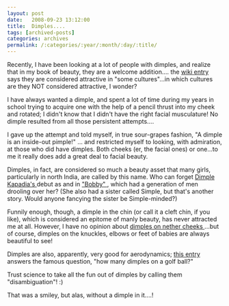 ```yaml
---
layout: post
date:	2008-09-23 13:12:00
title:  Dimples....
tags: [archived-posts]
categories: archives
permalink: /:categories/:year/:month/:day/:title/
---
```

Recently, I have been looking at a lot of people with dimples, and realize that in my book of beauty, they are a welcome addition.... the <a href="http://en.wikipedia.org/wiki/Dimple"> wiki entry </a> says they are considered attractive in "some cultures"...in which cultures are they NOT considered attractive, I wonder?

I have always wanted a dimple, and spent a lot of time during my years in school trying to acquire one with the help of a pencil thrust into my cheek and rotated; I didn't know that I didn't have the right facial musculature! No dimple resulted from all those persistent attempts....

 I gave up the attempt and told myself, in true sour-grapes fashion, "A dimple is an inside-out pimple!" ... and restricted myself to looking, with admiration, at those who did have dimples. Both cheeks (er, the facial ones) or one...to me it really does add  a great deal to facial beauty.

Dimples, in fact, are considered so much a beauty asset that many girls, particularly in north India, are called by this name. Who can forget <a href="http://en.wikipedia.org/wiki/Dimple_Kapadia">  Dimple Kapadia's </a>  debut as and in <a href="http://en.wikipedia.org/wiki/Bobby_(1973_film)">  "Bobby" </a> , which had a generation of men drooling over her? (She also had a sister called Simple, but that's another story. Would anyone fancying the sister be Simple-minded?)

Funnily enough, though, a dimple in the chin (or call it a cleft chin, if you like), which is considered an epitome of manly beauty, has never attracted me at all. However, I have no opinion about <a href="http://wiki.answers.com/Q/How_many_dimples_are_on_a_golf_ball"> dimples on nether cheeks </a>...but of course, dimples on the knuckles, elbows or feet of babies are always beautiful to see!

Dimples are also, apparently, very good for aerodynamics; <a href="http://wiki.answers.com/Q/How_many_dimples_are_on_a_golf_ball"> this entry </a>  answers the famous question, "how many dimples on a golf ball?"

Trust science to take all the fun out of dimples by calling them "disambiguation"! :)

That was a smiley, but alas, without a dimple in it....!
